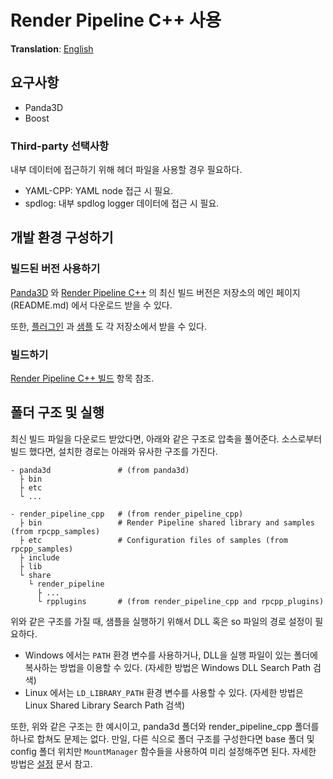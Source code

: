 # Render Pipeline C++ 사용
**Translation**: [English](../using_rpcpp.md)

## 요구사항
- Panda3D
- Boost

### Third-party 선택사항
내부 데이터에 접근하기 위해 헤더 파일을 사용할 경우 필요하다.

- YAML-CPP: YAML node 접근 시 필요.
- spdlog: 내부 spdlog logger 데이터에 접근 시 필요.



## 개발 환경 구성하기
### 빌드된 버전 사용하기
[Panda3D](https://github.com/bluekyu/panda3d) 와 [Render Pipeline C++](https://github.com/bluekyu/render_pipeline_cpp) 의
최신 빌드 버전은 저장소의 메인 페이지(README.md) 에서 다운로드 받을 수 있다.

또한, [플러그인](https://github.com/bluekyu/rpcpp_plugins) 과 [샘플](https://github.com/bluekyu/rpcpp_samples) 도
각 저장소에서 받을 수 있다.

### 빌드하기
[Render Pipeline C++ 빌드](build_rpcpp.md) 항목 참조.



## 폴더 구조 및 실행
최신 빌드 파일을 다운로드 받았다면, 아래와 같은 구조로 압축을 풀어준다.
소스로부터 빌드 했다면, 설치한 경로는 아래와 유사한 구조를 가진다.

```
- panda3d               # (from panda3d)
  ├ bin
  ├ etc
  └ ...

- render_pipeline_cpp   # (from render_pipeline_cpp)
  ├ bin                 # Render Pipeline shared library and samples (from rpcpp_samples)
  ├ etc                 # Configuration files of samples (from rpcpp_samples)
  ├ include
  ├ lib
  └ share
    └ render_pipeline
      ├ ...
      └ rpplugins       # (from render_pipeline_cpp and rpcpp_plugins)
```

위와 같은 구조를 가질 때, 샘플을 실행하기 위해서 DLL 혹은 so 파일의 경로 설정이 필요하다.

- Windows 에서는 `PATH` 환경 변수를 사용하거나, DLL을 실행 파일이 있는 폴더에 복사하는 방법을 이용할 수 있다.
(자세한 방법은 Windows DLL Search Path 검색)
- Linux 에서는 `LD_LIBRARY_PATH` 환경 변수를 사용할 수 있다.
(자세한 방법은 Linux Shared Library Search Path 검색)

또한, 위와 같은 구조는 한 예시이고, panda3d 폴더와 render_pipeline_cpp 폴더를 하나로 합쳐도 문제는 없다.
만일, 다른 식으로 폴더 구조를 구성한다면 base 폴더 및 config 폴더 위치만 `MountManager` 함수들을 사용하여
미리 설정해주면 된다. 자세한 방법은 [설정](configuration.md) 문서 참고.

